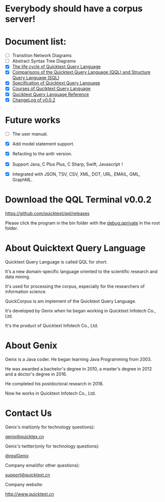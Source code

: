 # Everybody should have a corpus server!

# Document list:
- [ ] Transition Network Diagrams
- [ ] Abstract Syntax Tree Diagrams
- [x] [The life cycle of Quicktext Query Language](lifecycle.md)
- [x] [Comparisons of the Quicktext Query Language (QQL) and Structure Query Language (SQL)](features.md)
- [x] [Specification of Quicktext Query Language](specification.md)
- [x] [Courses of Quciktext Query Language ](courses.md)
- [x] [Quciktext Query Language Reference](references.md)
- [x] [ChangeLog of v0.0.2](changelog.md)

# Future works

- [ ] The user manual.
- [x] Add model statement support. 
- [x] Refacting to the antlr version.
- [x] Support Java, C Plus Plus, C Sharp, Swift, Javascript！
- [x] Integrated with JSON, TSV, CSV, XML, DOT, URL, EMAIL, GML, GraphML.


# Download the QQL Terminal v0.0.2

<https://github.com/quicktext/qql/releases>

Please click the program in the bin folder with the [debug.qprivate](http://www.quicktext.cn/debug.qprivate) in the root folder.



# About Quicktext Query Language

Quicktext Query Language is called QQL for short.

It's a new domain-specific language oriented to the scientific research and data mining.

It's used for processing the corpus, especially for the researchers of information science.

QuickCorpus is am implement of the Quicktext Query Language.

It's developed by Genix when he began working in Quicktext Infotech Co., Ltd.

It's the product of Quicktext Infotech Co., Ltd.

# About Genix

Genix is a Java coder. He began learning Java Programming from 2003.

He was awarded a bachelor's degree in 2010, a master's degree in 2012 and a doctor's degree in 2016. 

He completed his postdoctoral research in 2018.

Now he works in Quicktext Infotech Co., Ltd.

# Contact Us

Genix's mail(only for technology questions): 

genix@quicktex.cn

Genix's twitter(only for technology questions): 

[@realGenix](https://twitter.com/realGenix)

Company email(for other questions): 

support@quicktext.cn

Company website: 

<http://www.quicktext.cn>

